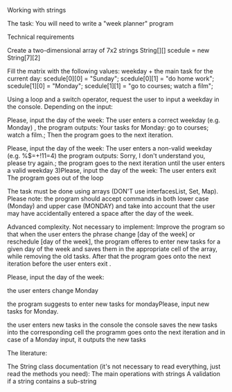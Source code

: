 Working with strings

The task:
You will need to write a "week planner" program

Technical requirements


Create a two-dimensional array of 7x2 strings
String[][] scedule = new String[7][2]


Fill the matrix with the following values: weekday + the main task for the current day:
scedule[0][0] = "Sunday";
scedule[0][1] = "do home work";
scedule[1][0] = "Monday";
scedule[1][1] = "go to courses; watch a film";

Using a loop and a switch operator, request the user to input a weekday in the console. Depending on the input:



Please, input the day of the week: 
The user enters a correct weekday (e.g. Monday) ,
the program outputs: Your tasks for Monday: go to courses; watch a film.;
Then the program goes to the next iteration.

Please, input the day of the week: 
The user enters a non-valid weekday (e.g. %$=+!11=4)
the program outputs: Sorry, I don't understand you, please try again.; the program goes to the next iteration until the user enters a valid weekday
3)Please, input the day of the week: 
The user enters exit
The program goes out of the loop



The task must be done using arrays (DON'T use interfacesList, Set, Map).
Please note: the program should accept commands in both lower case (Monday) and upper case (MONDAY) and take into account that the user may have accidentally entered a space after the day of the week.



Advanced complexity. Not necessary to implement:
Improve the program so that when the user enters the phrase change [day of the week] or reschedule [day of the week], the program offeres to enter new tasks for a given day of the week and saves them in the appropriate cell of the array, while removing the old tasks. After that the program goes onto the next iteration before the user enters exit .


Please, input the day of the week: 

the user enters change Monday

the program suggests to enter new tasks for mondayPlease, input new tasks for Monday.

the user enters new tasks in the console
the console saves the new tasks into the corresponding cell
the programm goes onto the next iteration and in case of a Monday input, it outputs the new tasks




The literature:

The String class documentation (it's not necessary to read everything, just read the methods you need): 
The main operations with strings
A validation if a string contains a sub-string

